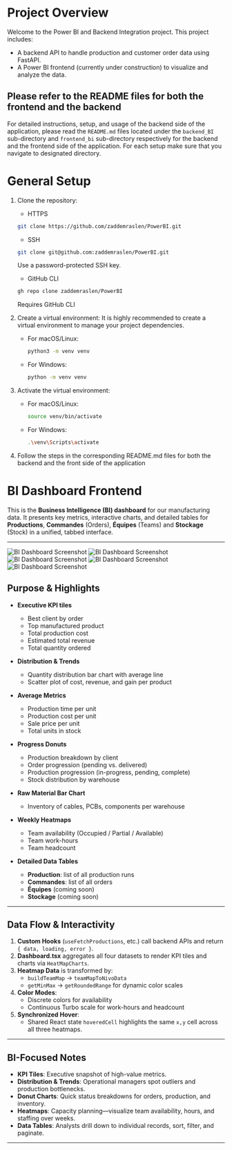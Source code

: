 # Project Overview

Welcome to the Power BI and Backend Integration project. This project includes:

- A backend API to handle production and customer order data using FastAPI.
- A Power BI frontend (currently under construction) to visualize and analyze the data.


## Please refer to the README files for both the frontend and the backend

For detailed instructions, setup, and usage of the backend side of the application, please read the `README.md` files located under the `backend_BI` sub-directory and `frontend_bi` sub-directory respectively for the backend and the frontend side of the application. For each setup make sure that you navigate to designated directory.

# General Setup

1. Clone the repository:
    - HTTPS
    ```bash
    git clone https://github.com/zaddemraslen/PowerBI.git
    ```

    - SSH
    ```bash
    git clone git@github.com:zaddemraslen/PowerBI.git
    ```
    Use a password-protected SSH key.

    - GitHub CLI 
    ```bash
    gh repo clone zaddemraslen/PowerBI
    ```
    Requires GitHub CLI
2. Create a virtual environment:
    It is highly recommended to create a virtual environment to manage your project dependencies.

    - For macOS/Linux:
      ```bash
      python3 -m venv venv
      ```
    - For Windows:
      ```bash
      python -m venv venv
      ```

3. Activate the virtual environment:
    - For macOS/Linux:
      ```bash
      source venv/bin/activate
      ```
    - For Windows:
      ```bash
      .\venv\Scripts\activate
      ```
4. Follow the steps in the corresponding README.md files for both the backend and the front side of the application

# BI Dashboard Frontend

This is the **Business Intelligence (BI) dashboard** for our manufacturing data. It presents key metrics, interactive charts, and detailed tables for **Productions**, **Commandes** (Orders), **Équipes** (Teams) and **Stockage** (Stock) in a unified, tabbed interface.

---
![BI Dashboard Screenshot](./screenshots/Dashboard_overview.jpg)
![BI Dashboard Screenshot](./screenshots/Commande_Table_tab.png)
![BI Dashboard Screenshot](./screenshots/Equipes_Table_tab.png)
![BI Dashboard Screenshot](./screenshots/Stock_Table_tab.png)
![BI Dashboard Screenshot](./screenshots/Production_Table_tab.png)

## Purpose & Highlights

- **Executive KPI tiles**  
  - Best client by order  
  - Top manufactured product  
  - Total production cost  
  - Estimated total revenue  
  - Total quantity ordered  

- **Distribution & Trends**  
  - Quantity distribution bar chart with average line  
  - Scatter plot of cost, revenue, and gain per product  

- **Average Metrics**  
  - Production time per unit  
  - Production cost per unit  
  - Sale price per unit  
  - Total units in stock  

- **Progress Donuts**  
  - Production breakdown by client  
  - Order progression (pending vs. delivered)  
  - Production progression (in-progress, pending, complete)  
  - Stock distribution by warehouse  

- **Raw Material Bar Chart**  
  - Inventory of cables, PCBs, components per warehouse  

- **Weekly Heatmaps**  
  - Team availability (Occupied / Partial / Available)  
  - Team work-hours  
  - Team headcount  

- **Detailed Data Tables**  
  - **Production**: list of all production runs  
  - **Commandes**: list of all orders  
  - **Équipes** (coming soon)  
  - **Stockage** (coming soon)  

---

## Data Flow & Interactivity

1. **Custom Hooks** (`useFetchProductions`, etc.) call backend APIs and return `{ data, loading, error }`.
2. **Dashboard.tsx** aggregates all four datasets to render KPI tiles and charts via `HeatMapCharts`.
3. **Heatmap Data** is transformed by:
   - `buildTeamMap` → `teamMapToNivoData`  
   - `getMinMax` → `getRoundedRange` for dynamic color scales  
4. **Color Modes**:
   - Discrete colors for availability  
   - Continuous Turbo scale for work-hours and headcount  
5. **Synchronized Hover**:
   - Shared React state `hoveredCell` highlights the same `x,y` cell across all three heatmaps.

---

## BI-Focused Notes

- **KPI Tiles**: Executive snapshot of high-value metrics.  
- **Distribution & Trends**: Operational managers spot outliers and production bottlenecks.  
- **Donut Charts**: Quick status breakdowns for orders, production, and inventory.  
- **Heatmaps**: Capacity planning—visualize team availability, hours, and staffing over weeks.  
- **Data Tables**: Analysts drill down to individual records, sort, filter, and paginate.

---

